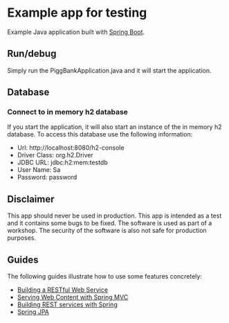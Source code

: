 # Example app for testing
Example Java application built with [Spring Boot](https://spring.io/projects/spring-boot).

## Run/debug
Simply run the PiggBankApplication.java and it will start the application.

## Database
### Connect to in memory h2 database
If you start the application, it will also start an instance of the in memory h2 database. To access this database use the following information:
- Url: http://localhost:8080/h2-console
- Driver Class: org.h2.Driver
- JDBC URL: jdbc:h2:mem:testdb
- User Name: Sa
- Password: password

## Disclaimer
This app should never be used in production. This app is intended as a test and it contains some bugs to be fixed. The software is used as part of a workshop. The security of the software is also not safe for production purposes.

## Guides
The following guides illustrate how to use some features concretely:

* [Building a RESTful Web Service](https://spring.io/guides/gs/rest-service/)
* [Serving Web Content with Spring MVC](https://spring.io/guides/gs/serving-web-content/)
* [Building REST services with Spring](https://spring.io/guides/tutorials/rest/)
* [Spring JPA](https://spring.io/projects/spring-data-jpa)
